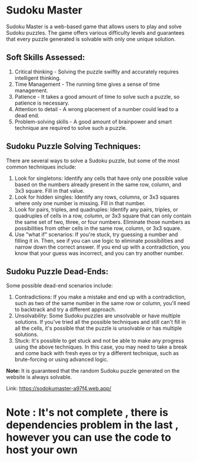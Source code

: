 # Sudoku Master

Sudoku Master is a web-based game that allows users to play and solve Sudoku puzzles. The game offers various difficulty levels and guarantees that every puzzle generated is solvable with only one unique solution.

## Soft Skills Assessed:

1. Critical thinking - Solving the puzzle swiftly and accurately requires intelligent thinking.
2. Time Management - The running time gives a sense of time management.
3. Patience - It takes a good amount of time to solve such a puzzle, so patience is necessary.
4. Attention to detail - A wrong placement of a number could lead to a dead end.
5. Problem-solving skills - A good amount of brainpower and smart technique are required to solve such a puzzle.

## Sudoku Puzzle Solving Techniques:

There are several ways to solve a Sudoku puzzle, but some of the most common techniques include:

1. Look for singletons: Identify any cells that have only one possible value based on the numbers already present in the same row, column, and 3x3 square. Fill in that value.
2. Look for hidden singles: Identify any rows, columns, or 3x3 squares where only one number is missing. Fill in that number.
3. Look for pairs, triples, and quadruples: Identify any pairs, triples, or quadruples of cells in a row, column, or 3x3 square that can only contain the same set of two, three, or four numbers. Eliminate those numbers as possibilities from other cells in the same row, column, or 3x3 square.
4. Use "what if" scenarios: If you're stuck, try guessing a number and filling it in. Then, see if you can use logic to eliminate possibilities and narrow down the correct answer. If you end up with a contradiction, you know that your guess was incorrect, and you can try another number.

## Sudoku Puzzle Dead-Ends:

Some possible dead-end scenarios include:

1. Contradictions: If you make a mistake and end up with a contradiction, such as two of the same number in the same row or column, you'll need to backtrack and try a different approach.
2. Unsolvability: Some Sudoku puzzles are unsolvable or have multiple solutions. If you've tried all the possible techniques and still can't fill in all the cells, it's possible that the puzzle is unsolvable or has multiple solutions.
3. Stuck: It's possible to get stuck and not be able to make any progress using the above techniques. In this case, you may need to take a break and come back with fresh eyes or try a different technique, such as brute-forcing or using advanced logic.

**Note:** It is guaranteed that the random Sudoku puzzle generated on the website is always solvable.

Link: https://sodokumaster-a97f4.web.app/

# Note : It's not complete , there is dependencies problem in the last , however you can use the code to host your own

